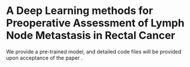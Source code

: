 # A Deep Learning methods for Preoperative Assessment of Lymph Node Metastasis in Rectal Cancer 

We provide a pre-trained model, and detailed code files will be provided upon acceptance of the paper
.
